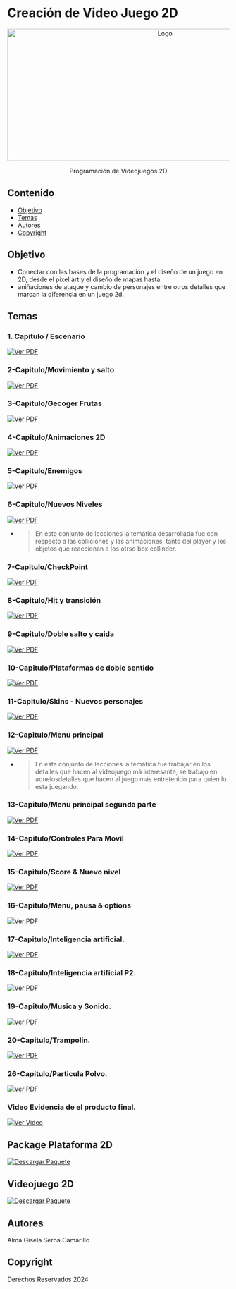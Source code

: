  # Creación de Video Juego 2D
<p align="center">
    <img src="https://i.pinimg.com/736x/24/49/05/244905a53d441a00074d8584d8491a9d.jpg" alt="Logo" width=700 height=300>

  <p align="center">
    Programación de Videojuegos 2D
    <br>
   
  </p>
</p>


## Contenido

- [Objetivo](#objetivo)
- [Temas](#temas)
- [Autores](#autores)
- [Copyright](#copyright)


## Objetivo
 - Conectar con las bases de la programación y el diseño de un juego en 2D, desde el pixel art y el diseño de mapas hasta
 - aniñaciones de ataque y cambio de personajes entre otros detalles que marcan la diferencia en un juego 2d.  


## Temas

### 1. Capítulo / Escenario 

[![Ver PDF](https://img.icons8.com/ios-filled/50/000000/pdf.png)](https://drive.google.com/file/d/1Z3j6JW0pJfJjthZcklywj61w9G6BXWHs/view?usp=sharing)
### 2-Capitulo/Movimiento y salto 
[![Ver PDF](https://img.icons8.com/ios-filled/50/000000/pdf.png)](https://drive.google.com/file/d/1-S1moE0s0CE_dBSZq_HBgDtNUHqbPCPF/view?usp=sharing)
  
### 3-Capitulo/Gecoger Frutas 
  [![Ver PDF](https://img.icons8.com/ios-filled/50/000000/pdf.png)](https://drive.google.com/file/d/1etgky0cwIAookkaYtJtgsxwXMaQozdug/view?usp=sharing)
### 4-Capitulo/Animaciones 2D
 [![Ver PDF](https://img.icons8.com/ios-filled/50/000000/pdf.png)](https://drive.google.com/file/d/1BOJukiuO93XsLlhIhQUxzcFc9W1MTK2t/view?usp=sharing)
### 5-Capitulo/Enemigos
 [![Ver PDF](https://img.icons8.com/ios-filled/50/000000/pdf.png)](https://drive.google.com/file/d/1pezyT49vAzUF_66QF4LN35c1pig7wy1G/view?usp=sharing)
### 6-Capitulo/Nuevos Niveles
[![Ver PDF](https://img.icons8.com/ios-filled/50/000000/pdf.png)](https://drive.google.com/file/d/1nsDPWZbUKmMWb8e2NOpp9g7oFH9sDu1T/view?usp=sharing)
* > En este conjunto de lecciones la temática desarrollada fue con respecto a las colliciones y las animaciones, tanto del player y los objetos
  > que reaccionan a los otrso box collinder. 

### 7-Capitulo/CheckPoint
 [![Ver PDF](https://img.icons8.com/ios-filled/50/000000/pdf.png)](https://drive.google.com/file/d/1er2pn0tLGPJt4FqHi82TfyZCD-uzxo8E/view?usp=sharing)
### 8-Capitulo/Hit y transición
  [![Ver PDF](https://img.icons8.com/ios-filled/50/000000/pdf.png)](https://drive.google.com/file/d/1YkUYK1eFPOO7jLk-I2epHn8yq9RT2qpF/view?usp=sharing)
### 9-Capitulo/Doble salto y caida
 [![Ver PDF](https://img.icons8.com/ios-filled/50/000000/pdf.png)](https://drive.google.com/file/d/1oQQi-MrQmOxQjI3JIpACYk-jLtkZxXdF/view?usp=sharing)
### 10-Capitulo/Plataformas de doble sentido
[![Ver PDF](https://img.icons8.com/ios-filled/50/000000/pdf.png)](https://drive.google.com/file/d/1p67QUqyFE29UnE2D2SxZDBeb65RQ8Syx/view?usp=sharing)
### 11-Capitulo/Skins - Nuevos personajes
 [![Ver PDF](https://img.icons8.com/ios-filled/50/000000/pdf.png)](https://drive.google.com/file/d/13C7s7CK0pSPjfibKXaHiBz5KOUMLGWfq/view?usp=sharing)
### 12-Capitulo/Menu principal 
 [![Ver PDF](https://img.icons8.com/ios-filled/50/000000/pdf.png)](https://drive.google.com/file/d/1Mv5Nn-UNuQKzQsDpl9XPxA7ym4MTehAN/view?usp=sharing)
* > En este conjunto de lecciones la temática fue trabajar en los detalles que hacen al videojuego má interesante, se trabajo en aquelosdetalles que
  >  hacen al juego más entretenido para quien lo esta juegando.
    
### 13-Capitulo/Menu principal segunda parte 
 [![Ver PDF](https://img.icons8.com/ios-filled/50/000000/pdf.png)](https://drive.google.com/file/d/1vvhuLTgUjOUZJdpXfVk-AxUEMwERipwl/view?usp=sharing)
### 14-Capitulo/Controles Para Movil
 [![Ver PDF](https://img.icons8.com/ios-filled/50/000000/pdf.png)](https://drive.google.com/file/d/1zTSrvoo4dA4on8lWdDS1tetw72uJVlgQ/view?usp=sharing)
### 15-Capitulo/Score & Nuevo nivel 
 [![Ver PDF](https://img.icons8.com/ios-filled/50/000000/pdf.png)](https://drive.google.com/file/d/1WMJ0VX2CkXIUBm9Iht4NfLA3E9MirtGN/view?usp=sharing)
### 16-Capitulo/Menu, pausa & options 
 [![Ver PDF](https://img.icons8.com/ios-filled/50/000000/pdf.png)](https://drive.google.com/file/d/1jQw4bS2Hyzr6fcPzxeCPS8OmCsoGk5CQ/view?usp=sharing)
### 17-Capitulo/Inteligencia artificial. 
 [![Ver PDF](https://img.icons8.com/ios-filled/50/000000/pdf.png)](https://drive.google.com/file/d/1XB_aAhrqDy1ZyweMOUvOun2Da6UK6bge/view?usp=sharing)
### 18-Capitulo/Inteligencia artificial P2. 
[![Ver PDF](https://img.icons8.com/ios-filled/50/000000/pdf.png)](https://drive.google.com/file/d/1N-GbiPIwkhlDsV0EdjyWjd8Drw_GRR6D/view?usp=sharing)
### 19-Capitulo/Musica y Sonido. 
[![Ver PDF](https://img.icons8.com/ios-filled/50/000000/pdf.png)](https://drive.google.com/file/d/18JhYBMboqc99ciT4LaMlofKWfTqW_dSN/view?usp=sharing)
### 20-Capitulo/Trampolin. 
[![Ver PDF](https://img.icons8.com/ios-filled/50/000000/pdf.png)](https://drive.google.com/file/d/1QGLGy--v-t_sab3GpFRm5No8bSy-EUA_/view?usp=sharing)
### 26-Capitulo/Particula Polvo. 
[![Ver PDF](https://img.icons8.com/ios-filled/50/000000/pdf.png)](https://drive.google.com/file/d/1fSX4mgRAxTm2789ZT6fv2cErICnT6-7x/view?usp=sharing)
### Video Evidencia de el producto final. 
[![Ver Video](https://img.icons8.com/ios-filled/30/000000/play.png)](https://drive.google.com/file/d/14e6sqfvd5ZQpnsPwmrsARvgPDiBTP1AL/view?usp=drive_link)  
## Package Plataforma 2D
[![Descargar Paquete](https://img.icons8.com/ios-filled/30/000000/zip.png)](https://drive.google.com/file/d/1IBCfaXquoAyFZxYNHjpaAQzCEVSIYHw_/view?usp=sharing)
## Videojuego 2D
[![Descargar Paquete](https://img.icons8.com/ios-filled/30/000000/zip.png)](https://drive.google.com/file/d/1o33rpJw40vfbClL5cW7qB--QvGCGy_8y/view?usp=sharing)

## Autores
Alma Gisela Serna Camarillo

## Copyright
Derechos Reservados 2024
